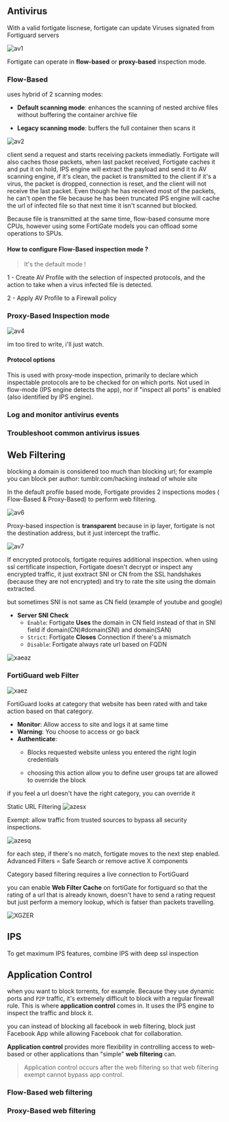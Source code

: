 ## Antivirus

With a valid fortigate liscnese, fortigate can update Viruses signated from Fortiguard servers


![av1](./images/Annotation%202024-03-22%20101526.png)

Fortigate can operate in **flow-based** or **proxy-based** inspection mode.

### Flow-Based

uses hybrid of 2 scanning modes:

- **Default scanning mode**:
enhances the scanning of nested archive files without buffering the container archive file

- **Legacy scanning mode**:
 buffers the full container then scans it


![av2](./images/Annotation%202024-03-22%20102321.png)

client send a request and starts receiving packets immediatly.
Fortigate will also caches those packets,
when last packet received, Fortigate caches it and put it on hold, IPS engine will extract the payload and send it to AV scanning engine,
if it's clean, the packet is transmitted to the client
if it's a virus, the packet is dropped, connection is reset, and the client will not receive the last packet. Even though he has received most of the packets, he can't open the file because he has been truncated 
IPS engine will cache the url of infected file so that next time it isn't scanned but blocked.

Because file is transmitted at the same time, flow-based consume more CPUs, however using some FortiGate models you can offload some operations to SPUs.

#### How to configure Flow-Based inspection mode ?

> It's the default mode !

1 - Create AV Profile with the selection of inspected protocols, and the action to take when a virus infected file is detected.

2 - Apply AV Profile to a Firewall policy

### Proxy-Based Inspection mode

![av4](./images/Annotation%202024-03-22%20104122.png)

im too tired to write, i'll just watch.

#### Protocol options

This is used with proxy-mode inspection, primarily to declare which inspectable protocols are to be checked for on which ports. Not used in flow-mode (IPS engine detects the app), nor if "inspect all ports" is enabled (also identified by IPS engine).

### Log and monitor antivirus events
### Troubleshoot common antivirus issues

## Web Filtering

blocking a domain is considered too much than blocking url;
for example you can block per author:
tumblr.com/hacking instead of whole site

In the default profile based mode, Fortigate provides 2 inspections modes ( Flow-Based & Proxy-Based) to perform web filtering.

![av6](./images/Annotation%202024-03-22%20113326.png)

Proxy-based inspection is **transparent** because in ip layer, fortigate is not the destination address, but it just intercept the traffic.

![av7](./images/Annotation%202024-03-22%20114011.png)

If encrypted protocols, fortigate requires additional inspection.
when using ssl certificate inspection, Fortigate doesn't decrypt or inspect any encrypted traffic, it just exxtract SNI or CN from the SSL handshakes (because they are not encrypted) and try to rate the site using the domain extracted.

but sometimes SNI is not same as CN field (example of youtube and google)

- **Server SNI Check**
    - `Enable`: Fortigate **Uses** the domain in CN field instead of that in SNI field if domain(CN)#domain(SNI) and domain(SAN)
    - `Strict`: Fortigate **Closes** Connection if there's a mismatch
    - `Disable`: Fortigate always rate url based on FQDN


![xaeaz](./images/Annotation%202024-03-27%20093838.png)

### FortiGuard web Filter

![xaez](./images/Annotation%202024-03-27%20094907.png)

FortiGuard looks at category that website has been rated with and take action based on that category.

- **Monitor**: Allow access to site and logs it at same time
- **Warning**: You choose to access or go back
- **Authenticate**:
    - Blocks requested website unless you entered the right login credentials

    - choosing this action allow you to define user groups tat are allowed to override the block 

if you feel a url doesn't have the right category, you can override it


Static URL Filtering
![azesx](./images/Annotation%202024-03-27%20100042.png)

Exempt: allow traffic from trusted sources to bypass all security inspections.

![azesq](./images/Annotation%202024-03-27%20101018.png)

for each step, if there's no match, fortigate moves to the next step enabled.
Advanced Filters = Safe Search or remove active X components

Category based filtering requires a live connection to FortiGuard  

you can enable **Web Filter Cache** on fortiGate for fortiguard so that the rating of a url that is already known, doesn't have to send a rating request but just perform a memory lookup, which is fatser than packets travelling.

![XGZER](./images/Annotation%202024-03-27%20102147.png)

## IPS
To get maximum IPS features, combine IPS with deep ssl inspection

## Application Control

when you want to block torrents, for example. Because they use dynamic ports and `P2P` traffic, it's extremely difficult to block with a regular firewall rule. This is where **application control** comes in. It uses the IPS engine to inspect the traffic and block it.

you can instead of blocking all facebook in web filtering, block just Facebook App while allowing Facebook chat for collaboration.

**Application control** provides more flexibility in controlling access to web-based or other applications than "simple" **web filtering** can.


> Application control occurs after the web filtering so that web filtering exempt cannot bypass app control.
### Flow-Based web filtering


### Proxy-Based web filtering 

